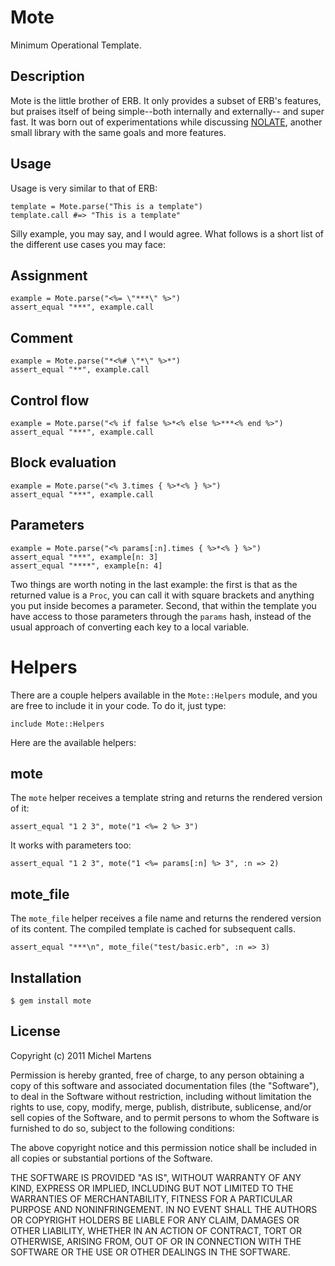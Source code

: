 Mote
====

Minimum Operational Template.

Description
-----------

Mote is the little brother of ERB. It only provides a subset of ERB's
features, but praises itself of being simple--both internally and externally--
and super fast. It was born out of experimentations while discussing
[NOLATE](https://github.com/antirez/nolate), another small library with the
same goals and more features.

Usage
-----

Usage is very similar to that of ERB:

    template = Mote.parse("This is a template")
    template.call #=> "This is a template"

Silly example, you may say, and I would agree. What follows is a short list of
the different use cases you may face:

## Assignment

    example = Mote.parse("<%= \"***\" %>")
    assert_equal "***", example.call

## Comment

    example = Mote.parse("*<%# \"*\" %>*")
    assert_equal "**", example.call

## Control flow

    example = Mote.parse("<% if false %>*<% else %>***<% end %>")
    assert_equal "***", example.call

## Block evaluation

    example = Mote.parse("<% 3.times { %>*<% } %>")
    assert_equal "***", example.call

## Parameters

    example = Mote.parse("<% params[:n].times { %>*<% } %>")
    assert_equal "***", example[n: 3]
    assert_equal "****", example[n: 4]

Two things are worth noting in the last example: the first is that as the
returned value is a `Proc`, you can call it with square brackets and anything
you put inside becomes a parameter. Second, that within the template you have
access to those parameters through the `params` hash, instead of the usual
approach of converting each key to a local variable.

# Helpers

There are a couple helpers available in the `Mote::Helpers` module, and you are
free to include it in your code. To do it, just type:

    include Mote::Helpers

Here are the available helpers:

## mote

The `mote` helper receives a template string and returns the rendered version
of it:

    assert_equal "1 2 3", mote("1 <%= 2 %> 3")

It works with parameters too:

    assert_equal "1 2 3", mote("1 <%= params[:n] %> 3", :n => 2)

## mote_file

The `mote_file` helper receives a file name and returns the rendered version of
its content. The compiled template is cached for subsequent calls.

    assert_equal "***\n", mote_file("test/basic.erb", :n => 3)

Installation
------------

    $ gem install mote

License
-------

Copyright (c) 2011 Michel Martens

Permission is hereby granted, free of charge, to any person
obtaining a copy of this software and associated documentation
files (the "Software"), to deal in the Software without
restriction, including without limitation the rights to use,
copy, modify, merge, publish, distribute, sublicense, and/or sell
copies of the Software, and to permit persons to whom the
Software is furnished to do so, subject to the following
conditions:

The above copyright notice and this permission notice shall be
included in all copies or substantial portions of the Software.

THE SOFTWARE IS PROVIDED "AS IS", WITHOUT WARRANTY OF ANY KIND,
EXPRESS OR IMPLIED, INCLUDING BUT NOT LIMITED TO THE WARRANTIES
OF MERCHANTABILITY, FITNESS FOR A PARTICULAR PURPOSE AND
NONINFRINGEMENT. IN NO EVENT SHALL THE AUTHORS OR COPYRIGHT
HOLDERS BE LIABLE FOR ANY CLAIM, DAMAGES OR OTHER LIABILITY,
WHETHER IN AN ACTION OF CONTRACT, TORT OR OTHERWISE, ARISING
FROM, OUT OF OR IN CONNECTION WITH THE SOFTWARE OR THE USE OR
OTHER DEALINGS IN THE SOFTWARE.
